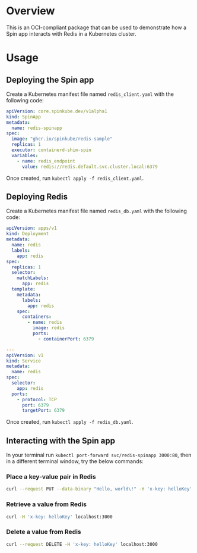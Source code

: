 # Overview

This is an OCI-compliant package that can be used to demonstrate how a Spin app interacts with Redis in a Kubernetes cluster.

# Usage

## Deploying the Spin app

Create a Kubernetes manifest file named `redis_client.yaml` with the following code:

```yaml
apiVersion: core.spinkube.dev/v1alpha1
kind: SpinApp
metadata:
  name: redis-spinapp
spec:
  image: "ghcr.io/spinkube/redis-sample"
  replicas: 1
  executor: containerd-shim-spin
  variables:
    - name: redis_endpoint
      value: redis://redis.default.svc.cluster.local:6379
```

Once created, run `kubectl apply -f redis_client.yaml`.

## Deploying Redis

Create a Kubernetes manifest file named `redis_db.yaml` with the following code:

```yaml
apiVersion: apps/v1
kind: Deployment
metadata:
  name: redis
  labels:
    app: redis
spec:
  replicas: 1
  selector:
    matchLabels:
      app: redis
  template:
    metadata:
      labels:
        app: redis
    spec:
      containers:
        - name: redis
          image: redis
          ports:
            - containerPort: 6379

---
apiVersion: v1
kind: Service
metadata:
  name: redis
spec:
  selector:
    app: redis
  ports:
    - protocol: TCP
      port: 6379
      targetPort: 6379
```

Once created, run `kubectl apply -f redis_db.yaml`.

## Interacting with the Spin app

In your terminal run `kubectl port-forward svc/redis-spinapp 3000:80`, then in a different terminal window, try the below commands:

### Place a key-value pair in Redis

```bash
curl --request PUT --data-binary "Hello, world\!" -H 'x-key: helloKey' localhost:3000
```

### Retrieve a value from Redis

```bash
curl -H 'x-key: helloKey' localhost:3000
```

### Delete a value from Redis

```bash
curl --request DELETE -H 'x-key: helloKey' localhost:3000
```
